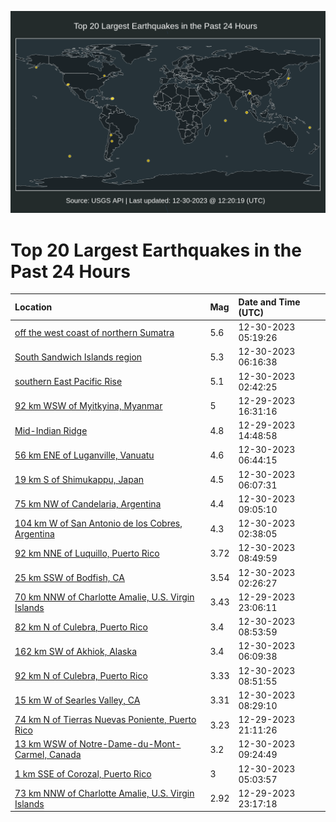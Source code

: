 ![Map](./map.png)

# Top 20 Largest Earthquakes in the Past 24 Hours

| Location | Mag | Date and Time (UTC) |
|:---|:---|:---|
| [off the west coast of northern Sumatra](https://earthquake.usgs.gov/earthquakes/eventpage/us6000m0j8) | 5.6 | 12-30-2023 05:19:26 |
| [South Sandwich Islands region](https://earthquake.usgs.gov/earthquakes/eventpage/us6000m0ju) | 5.3 | 12-30-2023 06:16:38 |
| [southern East Pacific Rise](https://earthquake.usgs.gov/earthquakes/eventpage/us6000m0ic) | 5.1 | 12-30-2023 02:42:25 |
| [92 km WSW of Myitkyina, Myanmar](https://earthquake.usgs.gov/earthquakes/eventpage/us6000m0f0) | 5 | 12-29-2023 16:31:16 |
| [Mid-Indian Ridge](https://earthquake.usgs.gov/earthquakes/eventpage/us6000m0et) | 4.8 | 12-29-2023 14:48:58 |
| [56 km ENE of Luganville, Vanuatu](https://earthquake.usgs.gov/earthquakes/eventpage/us6000m0k0) | 4.6 | 12-30-2023 06:44:15 |
| [19 km S of Shimukappu, Japan](https://earthquake.usgs.gov/earthquakes/eventpage/us6000m0js) | 4.5 | 12-30-2023 06:07:31 |
| [75 km NW of Candelaria, Argentina](https://earthquake.usgs.gov/earthquakes/eventpage/us6000m0kx) | 4.4 | 12-30-2023 09:05:10 |
| [104 km W of San Antonio de los Cobres, Argentina](https://earthquake.usgs.gov/earthquakes/eventpage/us6000m0i9) | 4.3 | 12-30-2023 02:38:05 |
| [92 km NNE of Luquillo, Puerto Rico](https://earthquake.usgs.gov/earthquakes/eventpage/pr2023364000) | 3.72 | 12-30-2023 08:49:59 |
| [25 km SSW of Bodfish, CA](https://earthquake.usgs.gov/earthquakes/eventpage/ci40452607) | 3.54 | 12-30-2023 02:26:27 |
| [70 km NNW of Charlotte Amalie, U.S. Virgin Islands](https://earthquake.usgs.gov/earthquakes/eventpage/pr71435708) | 3.43 | 12-29-2023 23:06:11 |
| [82 km N of Culebra, Puerto Rico](https://earthquake.usgs.gov/earthquakes/eventpage/pr71435788) | 3.4 | 12-30-2023 08:53:59 |
| [162 km SW of Akhiok, Alaska](https://earthquake.usgs.gov/earthquakes/eventpage/us6000m0jr) | 3.4 | 12-30-2023 06:09:38 |
| [92 km N of Culebra, Puerto Rico](https://earthquake.usgs.gov/earthquakes/eventpage/pr71435778) | 3.33 | 12-30-2023 08:51:55 |
| [15 km W of Searles Valley, CA](https://earthquake.usgs.gov/earthquakes/eventpage/ci40452647) | 3.31 | 12-30-2023 08:29:10 |
| [74 km N of Tierras Nuevas Poniente, Puerto Rico](https://earthquake.usgs.gov/earthquakes/eventpage/pr71435698) | 3.23 | 12-29-2023 21:11:26 |
| [13 km WSW of Notre-Dame-du-Mont-Carmel, Canada](https://earthquake.usgs.gov/earthquakes/eventpage/us6000m0l5) | 3.2 | 12-30-2023 09:24:49 |
| [1 km SSE of Corozal, Puerto Rico](https://earthquake.usgs.gov/earthquakes/eventpage/pr71435738) | 3 | 12-30-2023 05:03:57 |
| [73 km NNW of Charlotte Amalie, U.S. Virgin Islands](https://earthquake.usgs.gov/earthquakes/eventpage/pr71435713) | 2.92 | 12-29-2023 23:17:18 |

